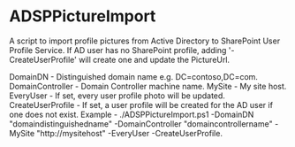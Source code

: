# ADSPPictureImport
A script to import profile pictures from Active Directory to SharePoint User Profile Service.
If AD user has no SharePoint profile, adding '-CreateUserProfile' will create one and update the PictureUrl.

DomainDN - Distinguished domain name e.g. DC=contoso,DC=com.
DomainController - Domain Controller machine name.
MySite - My site host.
EveryUser - If set, every user profile photo will be updated.
CreateUserProfile - If set, a user profile will be created for the AD user if one does not exist.
Example - ./ADSPPictureImport.ps1 -DomainDN "domaindistinguishedname" -DomainController "domaincontrollername" -MySite "http://mysitehost" -EveryUser -CreateUserProfile.
